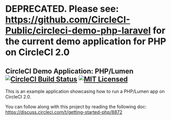 # DEPRECATED. Please see: <https://github.com/CircleCI-Public/circleci-demo-php-laravel> for the current demo application for PHP on CircleCI 2.0


## CircleCI Demo Application: PHP/Lumen [![CircleCI Build Status](https://circleci.com/gh/circleci/cci-demo-lumen.svg?style=shield&circle-token=37349ed9c9b3f84bd5dbe47e54aaecee8fd9bbac)](https://circleci.com/gh/circleci/cci-demo-lumen) [![MIT Licensed](https://img.shields.io/badge/license-MIT-blue.svg)](https://raw.githubusercontent.com/circleci/cci-demo-react/master/LICENSE)

This is an example application showcasing how to run a PHP/Lumen app on CircleCI 2.0.

You can follow along with this project by reading the following doc: https://discuss.circleci.com/t/getting-started-php/8872
